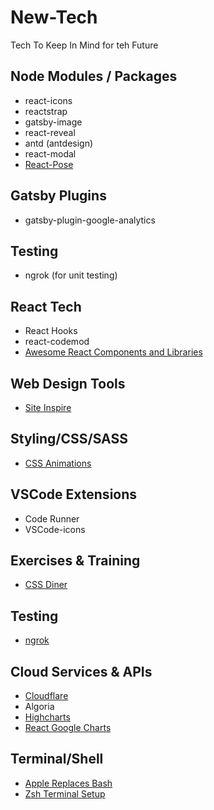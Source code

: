 # New-Tech
Tech To Keep In Mind for teh Future

## Node Modules / Packages 
+ react-icons
+ reactstrap
+ gatsby-image
+ react-reveal
+ antd (antdesign)
+ react-modal
+ [React-Pose][9]

## Gatsby Plugins
+ gatsby-plugin-google-analytics

## Testing
+ ngrok (for unit testing)

## React Tech 
+ React Hooks
+ react-codemod
+ [Awesome React Components and Libraries][2]

## Web Design Tools 
+ [Site Inspire][1]

## Styling/CSS/SASS
+ [CSS Animations][8]

## VSCode Extensions
+ Code Runner
+ VSCode-icons 

## Exercises & Training 
+ [CSS Diner][3]

## Testing
+ [ngrok][4]

## Cloud Services & APIs
+ [Cloudflare][5]
+ Algoria 
+ [Highcharts][6]
+ [React Google Charts][7]


## Terminal/Shell
+ [Apple Replaces Bash][10]
+ [Zsh Terminal Setup][11]

[1]: https://www.siteinspire.com
[2]: https://github.com/brillout/awesome-react-components
[3]: https://flukeout.github.io
[4]: https://ngrok.com
[5]: https://support.cloudflare.com/hc/en-us/articles/205177068-How-does-Cloudflare-work-
[6]: https://www.highcharts.com/
[7]: https://react-google-charts.com/
[8]: https://codepen.io/Kseso/pen/bfzjC
[9]: https://popmotion.io/pose/learn/install/
[10]: https://www.theverge.com/2019/6/4/18651872/apple-macos-catalina-zsh-bash-shell-replacement-features
[11]: https://dev.to/aspittel/my-terminal-setup-iterm2--zsh--30lm